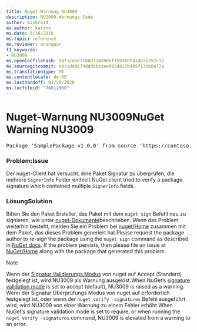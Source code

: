 ```yaml
---
title: Nuget-Warnung NU3009
description: NU3009-Warnungs Code
author: mishra14
ms.author: karann
ms.date: 8/16/2018
ms.topic: reference
ms.reviewer: anangaur
f1_keywords:
- NU3009
ms.openlocfilehash: d4f1ceee7580d71439deff59300f414a3e352c12
ms.sourcegitcommit: e9c1dd0679ddd8ba3ee992d817b405f13da0472a
ms.translationtype: MT
ms.contentlocale: de-DE
ms.lasthandoff: 01/29/2020
ms.locfileid: "76812960"
---
```

# <a name="nuget-warning-nu3009"></a><span data-ttu-id="a5358-103">Nuget-Warnung NU3009</span><span class="sxs-lookup"><span data-stu-id="a5358-103">NuGet Warning NU3009</span></span>

<pre>Package 'SamplePackage v1.0.0' from source 'https://contoso.com/index.json': The package signature file does not contain exactly one primary signature.</pre>

### <a name="issue"></a><span data-ttu-id="a5358-104">Problem:</span><span class="sxs-lookup"><span data-stu-id="a5358-104">Issue</span></span>

<span data-ttu-id="a5358-105">Der nuget-Client hat versucht, eine Paket Signatur zu überprüfen, die mehrere `SignerInfo` Felder enthielt.</span><span class="sxs-lookup"><span data-stu-id="a5358-105">NuGet client tried to verify a package signature which contained multiple `SignerInfo` fields.</span></span>


### <a name="solution"></a><span data-ttu-id="a5358-106">Lösung</span><span class="sxs-lookup"><span data-stu-id="a5358-106">Solution</span></span>

<span data-ttu-id="a5358-107">Bitten Sie den Paket Ersteller, das Paket mit dem `nuget sign` Befehl neu zu signieren, wie unter [nuget-Dokumente](../../create-packages/sign-a-package.md)beschrieben. Wenn das Problem weiterhin besteht, melden Sie ein Problem bei [nuget/Home](https://github.com/NuGet/Home/issues) zusammen mit dem Paket, das dieses Problem generiert hat.</span><span class="sxs-lookup"><span data-stu-id="a5358-107">Please request the package author to re-sign the package using the `nuget sign` command as described in [NuGet docs](../../create-packages/sign-a-package.md). If the problem persists, then please file an issue at [NuGet/Home](https://github.com/NuGet/Home/issues) along with the package that generated this problem.</span></span>


> [!Note]
> <span data-ttu-id="a5358-108">Wenn der [Signatur Validierungs Modus](../../consume-packages/installing-signed-packages.md#configure-package-signature-requirements) von nuget auf Accept (Standard) festgelegt ist, wird NU3009 als Warnung ausgelöst.</span><span class="sxs-lookup"><span data-stu-id="a5358-108">When NuGet’s [signature validation mode](../../consume-packages/installing-signed-packages.md#configure-package-signature-requirements) is set to accept (default), NU3009 is raised as a warning.</span></span> <span data-ttu-id="a5358-109">Wenn der Signatur Überprüfungs Modus von nuget auf erforderlich festgelegt ist, oder wenn der `nuget verify -signatures` Befehl ausgeführt wird, wird NU3009 von einer Warnung zu einem Fehler erhöht.</span><span class="sxs-lookup"><span data-stu-id="a5358-109">When NuGet’s signature validation mode is set to require, or when running the `nuget verify -signatures` command, NU3009 is elevated from a warning to an error.</span></span> 
